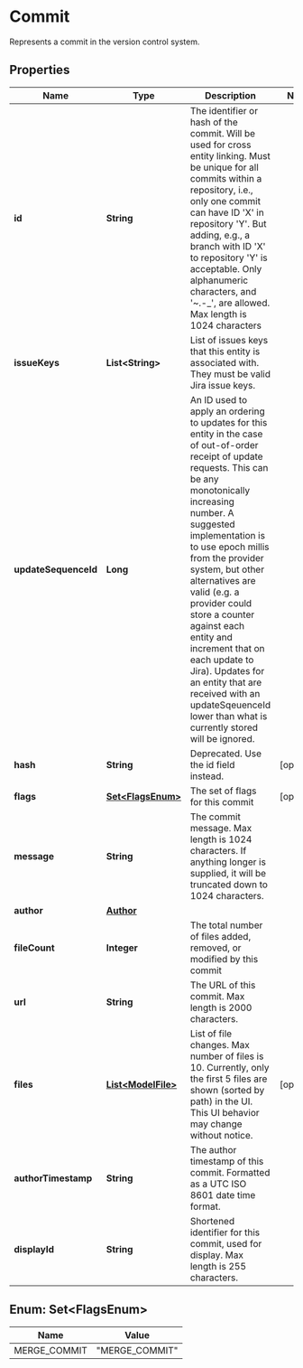 

# Commit

Represents a commit in the version control system.

## Properties

| Name | Type | Description | Notes |
|------------ | ------------- | ------------- | -------------|
|**id** | **String** | The identifier or hash of the commit. Will be used for cross entity linking. Must be unique for all commits within a repository, i.e., only one commit can have ID &#39;X&#39; in repository &#39;Y&#39;. But adding, e.g., a branch with ID &#39;X&#39; to repository &#39;Y&#39; is acceptable. Only alphanumeric characters, and &#39;~.-_&#39;, are allowed. Max length is 1024 characters |  |
|**issueKeys** | **List&lt;String&gt;** | List of issues keys that this entity is associated with. They must be valid Jira issue keys. |  |
|**updateSequenceId** | **Long** | An ID used to apply an ordering to updates for this entity in the case of out-of-order receipt of update requests. This can be any monotonically increasing number. A suggested implementation is to use epoch millis from the provider system, but other alternatives are valid (e.g. a provider could store a counter against each entity and increment that on each update to Jira). Updates for an entity that are received with an updateSqeuenceId lower than what is currently stored will be ignored. |  |
|**hash** | **String** | Deprecated. Use the id field instead. |  [optional] |
|**flags** | [**Set&lt;FlagsEnum&gt;**](#Set&lt;FlagsEnum&gt;) | The set of flags for this commit |  [optional] |
|**message** | **String** | The commit message. Max length is 1024 characters. If anything longer is supplied, it will be truncated down to 1024 characters. |  |
|**author** | [**Author**](Author.md) |  |  |
|**fileCount** | **Integer** | The total number of files added, removed, or modified by this commit |  |
|**url** | **String** | The URL of this commit. Max length is 2000 characters. |  |
|**files** | [**List&lt;ModelFile&gt;**](ModelFile.md) | List of file changes. Max number of files is 10. Currently, only the first 5 files are shown (sorted by path) in the UI. This UI behavior may change without notice. |  [optional] |
|**authorTimestamp** | **String** | The author timestamp of this commit. Formatted as a UTC ISO 8601 date time format. |  |
|**displayId** | **String** | Shortened identifier for this commit, used for display. Max length is 255 characters. |  |



## Enum: Set&lt;FlagsEnum&gt;

| Name | Value |
|---- | -----|
| MERGE_COMMIT | &quot;MERGE_COMMIT&quot; |



